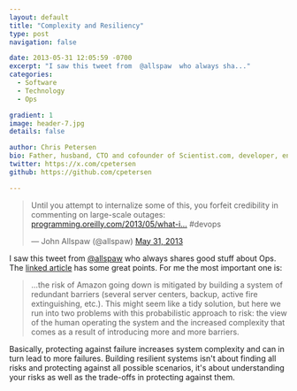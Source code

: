 ```yaml
---
layout: default
title: "Complexity and Resiliency"
type: post
navigation: false

date: 2013-05-31 12:05:59 -0700
excerpt: "I saw this tweet from  @allspaw  who always sha..."
categories:
  - Software
  - Technology
  - Ops

gradient: 1
image: header-7.jpg
details: false

author: Chris Petersen
bio: Father, husband, CTO and cofounder of Scientist.com, developer, entrepreneur and technologist.
twitter: https://x.com/cpetersen
github: https://github.com/cpetersen

---
```


<blockquote class="twitter-tweet"><p>Until you attempt to internalize some of this, you forfeit credibility in commenting on large-scale outages: <a href="http://t.co/wZNXX4IdOP" title="http://programming.oreilly.com/2013/05/what-is-the-risk-that-amazon-will-go-down-again.html">programming.oreilly.com/2013/05/what-i…</a> #devops</p>&mdash; John Allspaw (@allspaw) <a href="https://twitter.com/allspaw/status/340521535318151169">May 31, 2013</a></blockquote>
<script async src="//platform.twitter.com/widgets.js" charset="utf-8"></script>

I saw this tweet from  [@allspaw](https://twitter.com/allspaw)  who always shares good stuff about Ops. The  [linked article](http://programming.oreilly.com/2013/05/what-is-the-risk-that-amazon-will-go-down-again.html)  has some great points. For me the most important one is:

 > ...the risk of Amazon going down is mitigated by building a system of redundant barriers (several server centers, backup, active fire extinguishing, etc.). This might seem like a tidy solution, but here we run into two problems with this probabilistic approach to risk: the view of the human operating the system and the increased complexity that comes as a result of introducing more and more barriers. 

 Basically, protecting against failure increases system complexity and can in turn lead to more failures. Building resilient systems isn't about finding all risks and protecting against all possible scenarios, it's  about understanding your risks as well as the trade-offs in protecting against them. 

 
